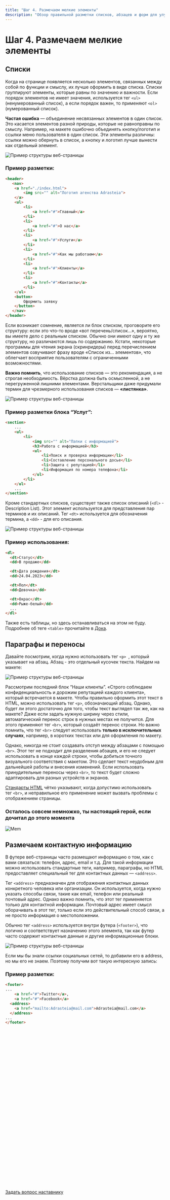 ```yaml
---
title: "Шаг 4. Размечаем мелкие элементы"
description: "Обзор правильной разметки списков, абзацев и форм для улучшения семантики и доступности сайта."
---
```


# Шаг 4. Размечаем мелкие элементы

## Списки
Когда на странице появляется несколько элементов, связанных между собой по функции и смыслу, их лучше оформить в виде списка. Списки группируют элементы, которые равны по значению и важности. Если порядок элементов не имеет значения, используется тег `<ul>` (ненумерованный список), а если порядок важен, то применяют `<ol>` (нумерованный список).

**Частая ошибка** — объединение несвязанных элементов в один список. Это касается элементов разной природы, которые не равноправны по смыслу. Например, на макете ошибочно объединять кнопку/логотип и ссылки меню пользователя в один список. Эти элементы различны: ссылки можно обернуть в список, а кнопку и логотип лучше вынести как отдельный элемент.

![Пример структуры веб-страницы](/web-course-site/html/example7.png)

### Пример разметки:
```html
<header>
   <nav>
    <a href="./index.html">
        <img src="" alt="Логотип агенства Adrasteia">
    </a>
    <ul>
        <li>
            <a href="#">Главный</a>
        </li>
        <li>
            <a href="#">О нас</a>
        </li>
        <li>
            <a href="#">Услуги</a>
        </li>
        <li>
            <a href="#">Как мы работаем</a>
        </li>
        <li>
            <a href="#">Клиенты</a>
        </li>
        <li>
            <a href="#">Контакты</a>
        </li>
    </ul>
    <button>
        Оформить заявку
    </button>
   </nav>
</header>
```
Если возникает сомнение, является ли блок списком, проговорите его структуру: если это что-то вроде «вот перечень/список...», вероятно, вы имеете дело с реальным списком. Обычно они имеют одну и ту же структуру, но различаются лишь по содержанию. Кстати, некоторые программы для чтения экрана (скринридеры) перед перечислением элементов озвучивают фразу вроде «Список из... элементов», что облегчает восприятие пользователям с ограниченными возможностями.

**Важно помнить**, что использование списков — это рекомендация, а не строгая необходимость. Вёрстка должна быть осмысленной, а не перегруженной лишними элементами. Верстальщики даже придумали термин для чрезмерного использования списков — **«листянка»**.

![Пример структуры веб-страницы](/web-course-site/html/example8.png)

### Пример разметки блока “Услуг”:
```html
<section>
    ...
    <ul>
        <li>
            <img src="" alt="Папки с информацией">
            <h3>Работа с информацией</h3>
            <ul>
                <li>Поиск и проверка информации</li>
                <li>Составление персонального досье</li>
                <li>Защита с репутацией</li>
                <li>Информация по номера телефона</li>
            </ul>
        </li>
    </ul>
    ...
</section>
```
Кроме стандартных списков, существует также список описаний (`<dl>` - Description List). Этот элемент используется для представления пар терминов и их описаний. Тег `<dt>` используется для обозначения термина, а `<dd>` - для его описания.

![Пример структуры веб-страницы](/web-course-site/html/example9.png)

### Пример использования:
```html
<dl>
  <dt>Статус</dt>
  <dd>В продаже</dd>

  <dt>Дата рождения</dt>
  <dd>24.04.2023</dd>

  <dt>Пол</dt>
  <dd>Девочка</dd>

  <dt>Окрас</dt>
  <dd>Рыже-белый</dd>
  ...
</dl>
```
Также есть таблицы, но здесь останавливаться на этом не буду. Подробнее об теге `<table>` прочитайте в [Дока](https://doka.guide/html/tables/).

## Параграфы и переносы

Давайте посмотрим, когда нужно использовать тег `<p> `, который указывает на абзац. Абзац - это отдельный кусочек текста. Найдем на макете:

![Пример структуры веб-страницы](/web-course-site/html/example10.png)

Рассмотрим последний блок “Наши клиенты”. «Строго соблюдаем конфиденциальность и дорожим репутацией каждого клиента», который встречается в макете. Чтобы правильно оформить этот текст в HTML, можно использовать тег `<p>`, обозначающий абзац. Однако, будет ли этого достаточно для того, чтобы текст выглядел так же, как на макете? Даже если задать нужную ширину через стили, автоматический перенос строк в нужных местах не получится. Для этого применяют тег `<br>`, который создаёт перенос строки. Но важно помнить, что тег `<br>` следует использовать **только в исключительных случаях**, например, в коротких текстах или для оформления по макету.

Однако, никогда не стоит создавать отступ между абзацами с помощью `<br>`. Этот тег не подходит для разделения абзацев, и его не следует использовать в конце каждой строки, чтобы добиться точного визуального соответствия с макетом. Это сделает текст неудобным для дальнейшей работы и внесения изменений. Если использовать принудительные переносы через `<br>`, то текст будет сложно адаптировать для разных устройств и экранов.

[Стандарты HTML](https://html.spec.whatwg.org/multipage/text-level-semantics.html#the-br-element) чётко указывают, когда допустимо использовать тег `<br>`, и неправильное его применение может вызвать проблемы с отображением страницы.

### Осталось совсем немножко, ты настоящий герой, если дочитал до этого момента

![Mem](/web-course-site/html/mem1.png)

## Размечаем контактную информацию
В футере веб-страницы часто размещают информацию о том, как с вами связаться: телефон, адрес, email и т.д. Для такой информации можно использовать стандартные теги, например, параграфы, но HTML предоставляет специальный тег для контактных данных — `<address>`.

Тег `<address>` предназначен для отображения контактных данных конкретного человека или организации. Он используется, когда нужно указать способы связи, такие как email, телефон или реальный почтовый адрес. Однако важно помнить, что этот тег применяется только для контактной информации. Почтовый адрес имеет смысл оборачивать в этот тег, только если это действительный способ связи, а не просто информация о местоположении.

Обычно тег `<address>` используется внутри футера (`<footer>`), что логично и соответствует назначению этого элемента, так как футер часто содержит контактные данные и другие информационные блоки.

![Пример структуры веб-страницы](/web-course-site/html/example12.png)

Если мы бы знали ссылки социальных сетей, то добавили его в address, но мы его не знаем. 
Поэтому получим вот такую интересную запись: 

### Пример разметки:
```html
<footer>
...
    <a href="#">Twitter</a>, 
    <a href="#">Facebook</a>
  <address>
    <a href="mailto:Adrasteia@mail.com">Adrasteia@mail.com</a>
  </address>
...
</footer>
```

<p>
<a
href="/web-course-site/useful/contact"
class="link text-neutral alert alert-warning mx-auto">
<svg
    xmlns="http://www.w3.org/2000/svg"
    fill="none"
    viewBox="0 0 24 24"
    class="h-6 w-6 shrink-0 stroke-current">
    <path
    stroke-linecap="round"
    stroke-linejoin="round"
    stroke-width="2"
    d="M13 16h-1v-4h-1m1-4h.01M21 12a9 9 0 11-18 0 9 9 0 0118 0z"></path>
</svg>Задать вопрос наставнику</a
>
</p>